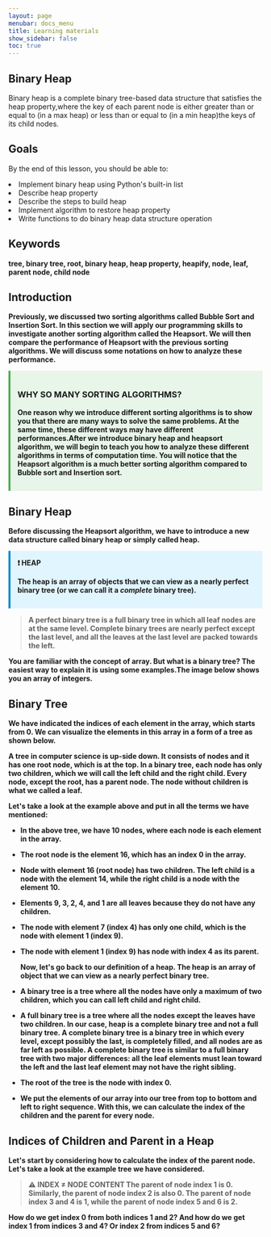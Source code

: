```yaml
---
layout: page
menubar: docs_menu
title: Learning materials
show_sidebar: false
toc: true
---
```


## Binary Heap
Binary heap is a complete binary tree-based data structure that satisfies the heap property,where the key of each parent node is either greater than or equal to (in a max heap) or less than or equal to (in a min heap)the keys of its child nodes.
## Goals
By the end of this lesson, you should be able to:

<li>Implement binary heap using Python's built-in list<l/i>
<li>Describe heap property<l/i>
<li>Describe the steps to build heap<l/i>
<li>Implement algorithm to restore heap property<l/i>
<li>Write functions to do binary heap data structure operation<l/i>

## Keywords 
<b> tree, binary tree, root, binary heap, heap property, heapify, node, leaf, parent node, child node<b>

## Introduction
Previously, we discussed two sorting algorithms called Bubble Sort and Insertion Sort. In this section we will apply our programming skills to investigate another sorting algorithm called the Heapsort. We will then compare the performance of Heapsort with the previous sorting algorithms. We will discuss some notations on how to analyze these performance.

<div style="border-left: 4px solid #4CAF50; background-color: #E8F5E9; padding: 1em;">
  <h3>WHY SO MANY SORTING ALGORITHMS?</h3>
  <p>
    One reason why we introduce different sorting algorithms is to
    show you that there are many ways to solve the same problems.
    At the same time, these different ways may have different
    performances.After we introduce binary heap and heapsort algorithm, we will
    begin to teach you how to analyze these different algorithms in
    terms of computation time. You will notice that the Heapsort
    algorithm is a much better sorting algorithm compared to Bubble
    sort and Insertion sort.
  </p>
</div>

## Binary Heap
Before discussing the Heapsort algorithm, we have to introduce a new data structure called binary heap or simply called heap.
<div style="border-left: 4px solid #0288d1; background-color: #e1f5fe; padding: 1em;">
  <strong>❗ HEAP</strong>
  <p>
    The heap is an array of objects that we can view as a 
    nearly perfect binary tree (or we can call it a 
    <em>complete</em> binary tree).
  </p>
</div>

> A perfect binary tree is a full binary tree in which **all** leaf nodes are at the same level.
> Complete binary trees are nearly perfect **except** the last level, and all the leaves at the last level are packed towards the left.


You are familiar with the concept of array. But what is a binary tree? The easiest way to explain it is using some examples.The image below shows you an array of integers.

## Binary Tree
We have indicated the indices of each element in the array, which starts from 0. We can visualize the elements in this array in a form of a tree as shown below.


A tree in computer science is up-side down. It consists of nodes and it has one root node, which is at the top. In a binary tree, each node has only two children, which we will call the left child and the right child. Every node, except the root, has a parent node. The node without children is what we called a leaf.

Let's take a look at the example above and put in all the terms we have mentioned:
* In the above tree, we have 10 nodes, where each node is each element in the array.
* The root node is the element 16, which has an index 0 in the array.
* Node with element 16 (root node) has two children. The left child is a node with the element 14, while the right child is a node with the element 10.
* Elements 9, 3, 2, 4, and 1 are all leaves because they do not have any children.
* The node with element 7 (index 4) has only one child, which is the node with element 1 (index 9).
* The node with element 1 (index 9) has node with index 4 as its parent.

  Now, let's go back to our definition of a heap. The heap is an array of object that we can view as a nearly perfect binary tree.

* A binary tree is a tree where all the nodes have only a maximum of two children, which you can call left child and right child.
* A full binary tree is a tree where all the nodes except the leaves have two children. In our case, heap is a complete binary tree and not a full binary tree. A complete binary tree is a binary tree in which every level, except possibly the last, is completely filled, and all nodes are as far left as possible. A complete binary tree is similar to a full binary tree with two major differences: all the leaf elements must lean toward the left and the last leaf element may not have the right sibling.
* The root of the tree is the node with index 0.
* We put the elements of our array into our tree from top to bottom and left to right sequence. With this, we can calculate the index of the children and the parent for every node.

## Indices of Children and Parent in a Heap
Let's start by considering how to calculate the index of the parent node. Let's take a look at the example tree we have considered.

> ⚠ **INDEX ≠ NODE CONTENT**
>  The parent of node index 1 is 0. Similarly, the parent  of node index 2 is also 0. The parent of node index 3  and 4 is 1, while the parent of node index 5 and 6 is 2.

How do we get index 0 from both indices 1 and 2? And how do we get index 1 from indices 3 and 4? 
Or index 2 from indices 5 and 6?







